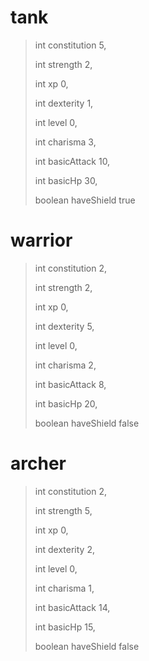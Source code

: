 # tank
> int constitution 5,
>
> int strength 2,
>
> int xp 0,
>
> int dexterity 1,
>
> int level 0,
>
> int charisma 3,
>
> int basicAttack 10,
>
> int basicHp 30,
>
> boolean haveShield true
>

# warrior
> int constitution 2,
>
> int strength 2,
>
> int xp 0,
>
> int dexterity 5,
>
> int level 0,
>
> int charisma 2,
>
> int basicAttack 8,
>
> int basicHp 20,
>
> boolean haveShield false

# archer
> int constitution 2,
>
> int strength 5,
>
> int xp 0,
>
> int dexterity 2,
>
> int level 0,
>
> int charisma 1,
>
> int basicAttack 14,
>
> int basicHp 15,
>
> boolean haveShield false